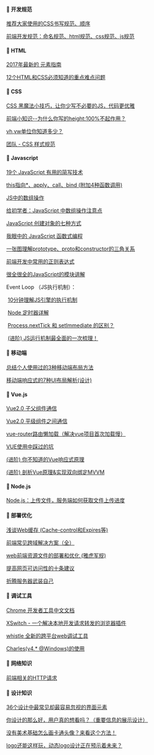 #### :radio_button: 开发规范

[推荐大家使用的CSS书写规范、顺序](http://www.shejidaren.com/css-written-specifications.html)

[前端开发规范：命名规范、html规范、css规范、js规范](http://cherryblog.site/developing-guideline.html#more)

####  

#### :radio_button: HTML

[2017年最新的 <head> 元素指南](https://juejin.im/entry/59acaf8c5188252432175482)

[12个HTML和CSS必须知道的重点难点问题](https://juejin.im/post/5a954add6fb9a06348538c0d)



#### :radio_button: CSS

[CSS 黑魔法小技巧，让你少写不必要的JS，代码更优雅](https://juejin.im/entry/59c9521e6fb9a00a437b1dbc)

[前端小知识--为什么你写的height:100%不起作用？](https://segmentfault.com/a/1190000012707337)

[vh,vw单位你知道多少？](https://juejin.im/entry/59b00e46f265da2491513bcc)

[团队 - CSS 样式规范](http://web.jobbole.com/91792/)



#### :radio_button: Javascript

[19个 JavaScript 有用的简写技术](https://segmentfault.com/a/1190000012673854)

[this指向*、apply、call、bind (附加4种函数调用)](https://juejin.im/post/59bfe84351882531b730bac2)

[JS中的数组操作](http://www.admin10000.com/document/17682.html)

[给初学者：JavaScript 中数组操作注意点](https://segmentfault.com/a/1190000012463583)

[JavaScript 创建对象的七种方式](https://xxxgitone.github.io/2017/06/10/JavaScript%E5%88%9B%E5%BB%BA%E5%AF%B9%E8%B1%A1%E7%9A%84%E4%B8%83%E7%A7%8D%E6%96%B9%E5%BC%8F/)

[我眼中的 JavaScript 函数式编程](http://taobaofed.org/blog/2017/03/16/javascript-functional-programing/)

[一张图理解prototype、proto和constructor的三角关系](https://www.cnblogs.com/xiaohuochai/p/5721552.html)

[前端开发中常用的正则表达式](http://blog.csdn.net/bolg_hero/article/details/41117697)

[很全很全的JavaScript的模块讲解](https://segmentfault.com/a/1190000012464333)

Event Loop （JS执行机制）：

​	  [10分钟理解JS引擎的执行机制](https://segmentfault.com/a/1190000012806637)

​	  [Node 定时器详解](https://mp.weixin.qq.com/s/DU1LLqqcLPJ3qfqN_FSr-w)

​	  [Process.nextTick 和 setImmediate 的区别？](https://www.zhihu.com/question/23028843)

​	  [(进阶) JS运行机制最全面的一次梳理！](https://mp.weixin.qq.com/s/HKfeCPIm5hV6s62U-TEARQ)



#### :radio_button: 移动端

[总结个人使用过的3种移动端布局方法](https://segmentfault.com/a/1190000010211016)

[移动端响应式的7种UI布局解析(设计)](http://www.uisdc.com/7-responsive-ui-layout)



#### :radio_button: Vue.js

[Vue2.0 子父组件通信](https://www.jianshu.com/p/2670ca096cf8)

[Vue2.0 平级组件之间通信](https://www.jianshu.com/p/d946bd7c26f4)

[vue-router路由懒加载（解决vue项目首次加载慢）](http://www.cnblogs.com/lijuntao/p/7777581.html)

[VUE使用中踩过的坑](https://segmentfault.com/a/1190000013008420)

[(进阶) 你不知道的Vue响应式原理](https://juejin.im/post/5a734b6cf265da4e70719386)

[(进阶) 剖析Vue原理&实现双向绑定MVVM](https://segmentfault.com/a/1190000006599500)



#### :radio_button: Node.js

[Node.js：上传文件，服务端如何获取文件上传进度](https://juejin.im/post/5a77a46cf265da4e78327552)



#### :radio_button: 部署优化

[浅谈Web缓存 (Cache-control和Expires等)](http://www.alloyteam.com/2016/03/discussion-on-web-caching/)

[前端常见跨域解决方案（全）](https://mp.weixin.qq.com/s/fDlyrRTv6zp-PQ1iRkTpBQ)

[web前端资源文件的部署和优化 (雅虎军规)](https://juejin.im/post/59a50dc1f265da246e6e108f)

[提高网页可访问性的十条建议](https://www.w3cplus.com/wai-aria/web-accessibility.html)

[折腾服务器武装自己](https://juejin.im/entry/5a7d77bcf265da4e8c44fdb6)



#### :radio_button: 调试工具

[Chrome 开发者工具中文文档](http://www.css88.com/doc/chrome-devtools/)

[XSwitch - 一个解决本地开发请求转发的浏览器插件](https://mp.weixin.qq.com/s/1XAYJFzzsO3-MHiDu0upWQ)

[whistle 全新的跨平台web调试工具](https://github.com/avwo/whistle)

[Charles(v4.* @Windows)的使用](https://www.jianshu.com/p/0fee626ffbb0)

####  

#### :radio_button: 网络知识

[前端相关的HTTP请求](https://juejin.im/post/5a757d2f5188254e5c6c404a)



#### :radio_button: 设计知识

[36个设计中最常见却最容易忽视的界面元素](https://m.weibo.cn/status/4149464128266743?sudaref=note.youdao.com&retcode=6102)

[你设计的那么好，用户真的想看吗？（重要信息的展示设计）](https://mp.weixin.qq.com/s?__biz=MjM5NTA0NjY4MA==&mid=2659003246&idx=1&sn=68e22a8c5a9f2dad32a4fa15b9af6561&chksm=bd77ff198a00760f26d61d92182ca38d279f62ade2756de884798601b1b3f3a6929e4aff3f84&mpshare=1&scene=23&srcid=07126Wi1C9SrCrNpUhVA1c2F#rd)

[没有美术基础怎么画卡通头像？来看这个方法！](http://www.uisdc.com/cartoon-portrait-paint-methods)

[logo还能这样玩，动态logo设计正在预示着未来？](https://mp.weixin.qq.com/s/0iz-HD2EN-v8BDQxYyiWdw)